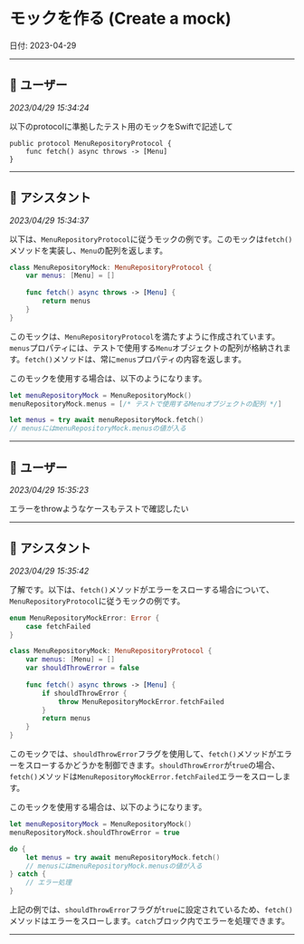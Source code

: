 # モックを作る (Create a mock)

日付: 2023-04-29

---

## 👤 ユーザー
*2023/04/29 15:34:24*

以下のprotocolに準拠したテスト用のモックをSwiftで記述して

```
public protocol MenuRepositoryProtocol {
    func fetch() async throws -> [Menu]
}
```

---

## 🤖 アシスタント
*2023/04/29 15:34:37*

以下は、`MenuRepositoryProtocol`に従うモックの例です。このモックは`fetch()`メソッドを実装し、`Menu`の配列を返します。

```swift
class MenuRepositoryMock: MenuRepositoryProtocol {
    var menus: [Menu] = []
    
    func fetch() async throws -> [Menu] {
        return menus
    }
}
```

このモックは、`MenuRepositoryProtocol`を満たすように作成されています。`menus`プロパティには、テストで使用する`Menu`オブジェクトの配列が格納されます。`fetch()`メソッドは、常に`menus`プロパティの内容を返します。

このモックを使用する場合は、以下のようになります。

```swift
let menuRepositoryMock = MenuRepositoryMock()
menuRepositoryMock.menus = [/* テストで使用するMenuオブジェクトの配列 */]

let menus = try await menuRepositoryMock.fetch()
// menusにはmenuRepositoryMock.menusの値が入る
```

---

## 👤 ユーザー
*2023/04/29 15:35:23*

エラーをthrowようなケースもテストで確認したい

---

## 🤖 アシスタント
*2023/04/29 15:35:42*

了解です。以下は、`fetch()`メソッドがエラーをスローする場合について、`MenuRepositoryProtocol`に従うモックの例です。

```swift
enum MenuRepositoryMockError: Error {
    case fetchFailed
}

class MenuRepositoryMock: MenuRepositoryProtocol {
    var menus: [Menu] = []
    var shouldThrowError = false
    
    func fetch() async throws -> [Menu] {
        if shouldThrowError {
            throw MenuRepositoryMockError.fetchFailed
        }
        return menus
    }
}
```

このモックでは、`shouldThrowError`フラグを使用して、`fetch()`メソッドがエラーをスローするかどうかを制御できます。`shouldThrowError`が`true`の場合、`fetch()`メソッドは`MenuRepositoryMockError.fetchFailed`エラーをスローします。

このモックを使用する場合は、以下のようになります。

```swift
let menuRepositoryMock = MenuRepositoryMock()
menuRepositoryMock.shouldThrowError = true

do {
    let menus = try await menuRepositoryMock.fetch()
    // menusにはmenuRepositoryMock.menusの値が入る
} catch {
    // エラー処理
}
```

上記の例では、`shouldThrowError`フラグが`true`に設定されているため、`fetch()`メソッドはエラーをスローします。`catch`ブロック内でエラーを処理できます。

---
